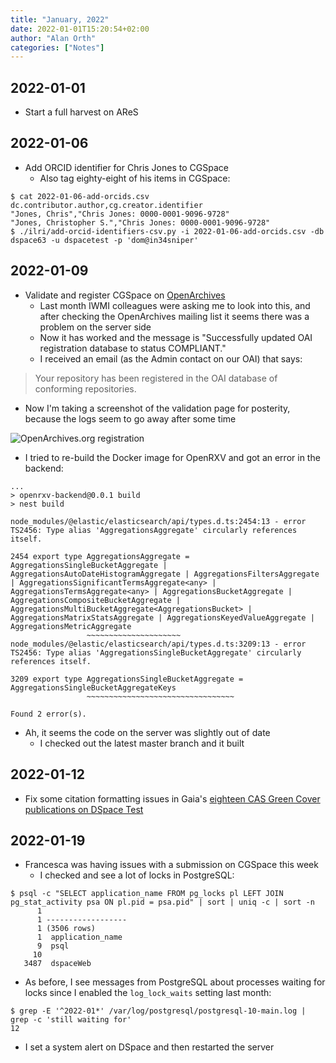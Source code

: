```yaml
---
title: "January, 2022"
date: 2022-01-01T15:20:54+02:00
author: "Alan Orth"
categories: ["Notes"]
---
```


## 2022-01-01

- Start a full harvest on AReS

<!--more-->

## 2022-01-06

- Add ORCID identifier for Chris Jones to CGSpace
  - Also tag eighty-eight of his items in CGSpace:

```console
$ cat 2022-01-06-add-orcids.csv 
dc.contributor.author,cg.creator.identifier
"Jones, Chris","Chris Jones: 0000-0001-9096-9728"
"Jones, Christopher S.","Chris Jones: 0000-0001-9096-9728"
$ ./ilri/add-orcid-identifiers-csv.py -i 2022-01-06-add-orcids.csv -db dspace63 -u dspacetest -p 'dom@in34sniper' 
```

## 2022-01-09

- Validate and register CGSpace on [OpenArchives](https://www.openarchives.org/Register/ValidateSite?log=Z2V7WCT7)
  - Last month IWMI colleagues were asking me to look into this, and after checking the OpenArchives mailing list it seems there was a problem on the server side
  - Now it has worked and the message is "Successfully updated OAI registration database to status COMPLIANT."
  - I received an email (as the Admin contact on our OAI) that says:

> Your repository has been registered in the OAI database of conforming repositories.

- Now I'm taking a screenshot of the validation page for posterity, because the logs seem to go away after some time

![OpenArchives.org registration](/cgspace-notes/2022/01/openarchives-registration.png)

- I tried to re-build the Docker image for OpenRXV and got an error in the backend:

```console
...
> openrxv-backend@0.0.1 build
> nest build

node_modules/@elastic/elasticsearch/api/types.d.ts:2454:13 - error TS2456: Type alias 'AggregationsAggregate' circularly references itself.

2454 export type AggregationsAggregate = AggregationsSingleBucketAggregate | AggregationsAutoDateHistogramAggregate | AggregationsFiltersAggregate | AggregationsSignificantTermsAggregate<any> | AggregationsTermsAggregate<any> | AggregationsBucketAggregate | AggregationsCompositeBucketAggregate | AggregationsMultiBucketAggregate<AggregationsBucket> | AggregationsMatrixStatsAggregate | AggregationsKeyedValueAggregate | AggregationsMetricAggregate
                 ~~~~~~~~~~~~~~~~~~~~~
node_modules/@elastic/elasticsearch/api/types.d.ts:3209:13 - error TS2456: Type alias 'AggregationsSingleBucketAggregate' circularly references itself.

3209 export type AggregationsSingleBucketAggregate = AggregationsSingleBucketAggregateKeys
                 ~~~~~~~~~~~~~~~~~~~~~~~~~~~~~~~~~

Found 2 error(s).
```

- Ah, it seems the code on the server was slightly out of date
  - I checked out the latest master branch and it built

## 2022-01-12

- Fix some citation formatting issues in Gaia's [eighteen CAS Green Cover publications on DSpace Test](https://dspacetest.cgiar.org/handle/10568/115230)

## 2022-01-19

- Francesca was having issues with a submission on CGSpace this week
  - I checked and see a lot of locks in PostgreSQL:

```console
$ psql -c "SELECT application_name FROM pg_locks pl LEFT JOIN pg_stat_activity psa ON pl.pid = psa.pid" | sort | uniq -c | sort -n
      1 
      1 ------------------
      1 (3506 rows)
      1  application_name 
      9  psql
     10  
   3487  dspaceWeb
```

- As before, I see messages from PostgreSQL about processes waiting for locks since I enabled the `log_lock_waits` setting last month:

```console
$ grep -E '^2022-01*' /var/log/postgresql/postgresql-10-main.log | grep -c 'still waiting for'
12
```

- I set a system alert on DSpace and then restarted the server

<!-- vim: set sw=2 ts=2: -->
